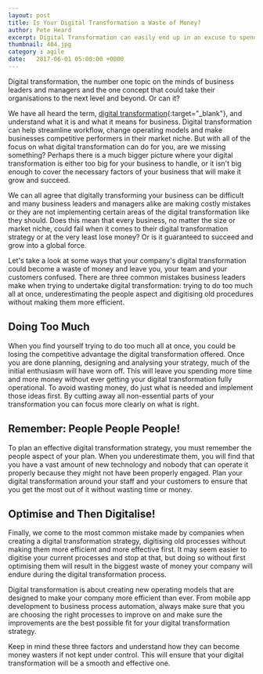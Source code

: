 ```yaml
---
layout: post
title: Is Your Digital Transformation a Waste of Money?
author: Pete Heard
excerpt: Digital Transformation can easily end up in an excuse to spend spend spend. Let's take a moment and consider some of the pitfalls first which could cost you!
thumbnail: 404.jpg
category : agile
date:   2017-06-01 05:00:00 +0000
---
```


Digital transformation, the number one topic on the minds of business leaders and managers and the one concept that could take their organisations to the next level and beyond. Or can it?

We have all heard the term, [digital transformation](/no-one-understands-digital-transformation-heres-why){:target="_blank"}, and understand what it is and what it means for business. Digital transformation can help streamline workflow, change operating models and make businesses competitive performers in their market niche. But with all of the focus on what digital transformation can do for you, are we missing something? Perhaps there is a much bigger picture where your digital transformation is either too big for your business to handle, or it isn't big enough to cover the necessary factors of your business that will make it grow and succeed.

We can all agree that digitally transforming your business can be difficult and many business leaders and managers alike are making costly mistakes or they are not implementing certain areas of the digital transformation like they should. Does this mean that every business, no matter the size or market niche, could fail when it comes to their digital transformation strategy or at the very least lose money? Or is it guaranteed to succeed and grow into a global force.

Let's take a look at some ways that your company's digital transformation could become a waste of money and leave you, your team and your customers confused. There are three common mistakes business leaders make when trying to undertake digital transformation: trying to do too much all at once, underestimating the people aspect and digitising old procedures without making them more efficient.

## Doing Too Much

When you find yourself trying to do too much all at once, you could be losing the competitive advantage the digital transformation offered. Once you are done planning, designing and analysing your strategy, much of the initial enthusiasm will have worn off. This will leave you spending more time and more money without ever getting your digital transformation fully operational. To avoid wasting money, do just what is needed and implement those ideas first. By cutting away all non-essential parts of your transformation you can focus more clearly on what is right. 

## Remember: People People People!

To plan an effective digital transformation strategy, you must remember the people aspect of your plan. When you underestimate them, you will find that you have a vast amount of new technology and nobody that can operate it properly because they might not have been properly engaged. Plan your digital transformation around your staff and your customers to ensure that you get the most out of it without wasting time or money.

## Optimise and Then Digitalise!

Finally, we come to the most common mistake made by companies when creating a digital transformation strategy, digitising old processes without making them more efficient and more effective first. It may seem easier to digitise your current processes and stop at that, but doing so without first optimising them will result in the biggest waste of money your company will endure during the digital transformation process.

Digital transformation is about creating new operating models that are designed to make your company more efficient than ever. From mobile app development to business process automation, always make sure that you are choosing the right processes to improve on and make sure the improvements are the best possible fit for your digital transformation strategy.

Keep in mind these three factors and understand how they can become money wasters if not kept under control. This will ensure that your digital transformation will be a smooth and effective one.